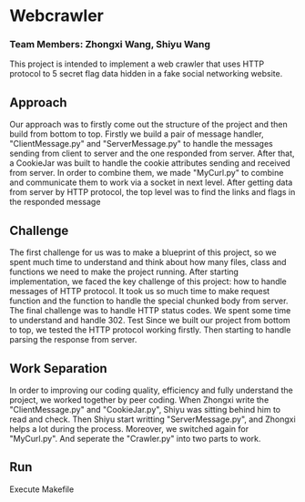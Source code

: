 # Webcrawler
### Team Members: Zhongxi Wang, Shiyu Wang

This project is intended to implement a web crawler that uses HTTP protocol to 5 secret flag data
hidden in a fake social networking website.

## Approach
Our approach was to firstly come out the structure of the project and then build from bottom to top.
Firstly we build a pair of message handler, "ClientMessage.py" and "ServerMessage.py"
to handle the messages sending from client to server and the one responded from server.
After that, a CookieJar was built to handle the cookie attributes sending and received from server.
In order to combine them, we made "MyCurl.py" to combine and communicate them to work via a socket in next level.
After getting data from server by HTTP protocol, the top level was to
find the links and flags in the responded message

## Challenge
The first challenge for us was to make a blueprint of this project,
so we spent much time to understand and think about
how many files, class and functions we need to make the project running.
After starting implementation, we faced the key challenge of this project: how to handle messages of HTTP protocol.
It took us so much time to make request function and the function to handle the special chunked body from server.
The final challenge was to handle HTTP status codes. We spent some time to understand and handle 302.
Test Since we built our project from bottom to top, we tested the HTTP protocol working firstly.
Then starting to handle parsing the response from server.

## Work Separation
In order to improving our coding quality, efficiency and fully understand the project,
we worked together by peer coding. When Zhongxi write the "ClientMessage.py" and "CookieJar.py",
Shiyu was sitting behind him to read and check. Then Shiyu start writting "ServerMessage.py",
and Zhongxi helps a lot during the process. Moreover, we switched again for "MyCurl.py".
And seperate the "Crawler.py" into two parts to work.

## Run
Execute Makefile
